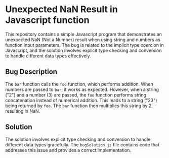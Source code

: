 # Unexpected NaN Result in Javascript function
This repository contains a simple Javascript program that demonstrates an unexpected NaN (Not a Number) result when using string and numbers as function input parameters. The bug is related to the implicit type coercion in Javascript, and the solution involves explicit type checking and conversion to handle different data types effectively.

## Bug Description
The `bar` function calls the `foo` function, which performs addition. When numbers are passed to `bar`, it works as expected. However, when a string ("2") and a number (3) are passed, the `foo` function performs string concatenation instead of numerical addition. This leads to a string ("23") being returned by `foo`. The `bar` function then multiplies this string by 2, resulting in NaN.

## Solution
The solution involves explicit type checking and conversion to handle different data types gracefully. The `bugSolution.js` file contains code that addresses this issue and provides a correct implementation.